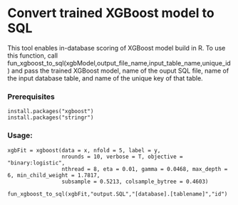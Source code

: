 # Convert trained XGBoost model to SQL

This tool enables in-database scoring of XGBoost model build in R. To use this function, call fun_xgboost_to_sql(xgbModel,output_file_name,input_table_name,unique_id) and pass the trained XGBoost model, name of the ouput SQL file, name of the input database table, and name of the unique key of that table.

### Prerequisites

```
install.packages("xgboost")
install.packages("stringr")
```

### Usage:

```
xgbFit = xgboost(data = x, nfold = 5, label = y, 
                 nrounds = 10, verbose = T, objective = "binary:logistic", 
                 nthread = 8, eta = 0.01, gamma = 0.0468, max_depth = 6, min_child_weight = 1.7817, 
                 subsample = 0.5213, colsample_bytree = 0.4603)
                 
fun_xgboost_to_sql(xgbFit,"output.SQL","[database].[tablename]","id")
```
